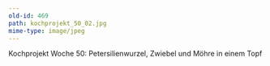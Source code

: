 ```yaml
---
old-id: 469
path: kochprojekt_50_02.jpg
mime-type: image/jpeg
---
```

Kochprojekt Woche 50:
Petersilienwurzel, Zwiebel und Möhre in einem Topf
